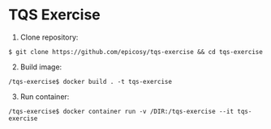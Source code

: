 # TQS Exercise

1. Clone repository:

``` console
$ git clone https://github.com/epicosy/tqs-exercise && cd tqs-exercise
```

2. Build image:

``` console
/tqs-exercise$ docker build . -t tqs-exercise
```

3. Run container:

``` console
/tqs-exercise$ docker container run -v /DIR:/tqs-exercise --it tqs-exercise
```
